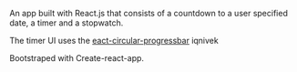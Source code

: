  An app built with React.js that consists of a countdown to a user specified date, 
 a timer and a stopwatch.
 
 The timer UI uses the [eact-circular-progressbar](https://github.com/iqnivek/react-circular-progressbar) iqnivek
 
 Bootstraped with Create-react-app.

